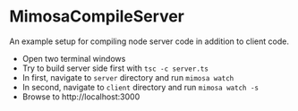 MimosaCompileServer
===================

An example setup for compiling node server code in addition to client code.

* Open two terminal windows
* Try to build server side first with `tsc -c server.ts`
* In first, navigate to `server` directory and run `mimosa watch`
* In second, navigate to `client` directory and run `mimosa watch -s`
* Browse to http://localhost:3000